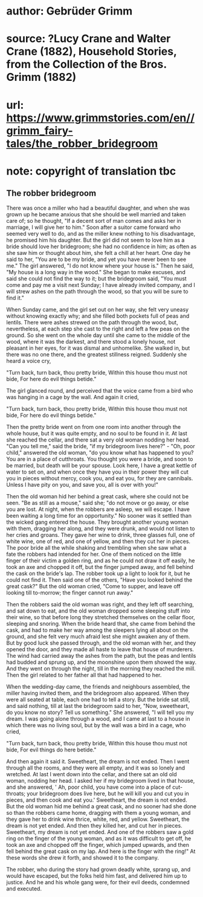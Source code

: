 # author: Gebrüder Grimm
# source: ?Lucy Crane and Walter Crane (1882), Household Stories, from the Collection of the Bros. Grimm (1882)
# url: https://www.grimmstories.com/en//grimm_fairy-tales/the_robber_bridegroom
# note: copyright of translation tbc

## The robber bridegroom 

There was once a miller who had a beautiful daughter, and when she was
grown up he became anxious that she should be well married and taken
care of; so he thought, "If a decent sort of man comes and asks her in
marriage, I will give her to him." Soon after a suitor came forward who
seemed very well to do, and as the miller knew nothing to his
disadvantage, he promised him his daughter. But the girl did not seem to
love him as a bride should love her bridegroom; she had no confidence in
him; as often as she saw him or thought about him, she felt a chill at
her heart. One day he said to her, "You are to be my bride, and yet you
have never been to see me." The girl answered, "I do not know where
your house is." Then he said, "My house is a long way in the wood."
She began to make excuses, and said she could not find the way to it;
but the bridegroom said, "You must come and pay me a visit next Sunday;
I have already invited company, and I will strew ashes on the path
through the wood, so that you will be sure to find it."

When Sunday came, and the girl set out on her way, she felt very uneasy
without knowing exactly why; and she filled both pockets full of peas
and lentils. There were ashes strewed on the path through the wood, but,
nevertheless, at each step she cast to the right and left a few peas on
the ground. So she went on the whole day until she came to the middle of
the wood, where it was the darkest, and there stood a lonely house, not
pleasant in her eyes, for it was dismal and unhomelike. She walked in,
but there was no one there, and the greatest stillness reigned. Suddenly
she heard a voice cry,

"Turn back, turn back, thou pretty bride,
Within this house thou must not bide,
For here do evil things betide."

The girl glanced round, and perceived that the voice came from a bird
who was hanging in a cage by the wall. And again it cried,

"Turn back, turn back, thou pretty bride,
Within this house thou must not bide,
For here do evil things betide."

Then the pretty bride went on from one room into another through the
whole house, but it was quite empty, and no soul to be found in it. At
last she reached the cellar, and there sat a very old woman nodding her
head. "Can you tell me," said the bride, "if my bridegroom lives
here?" - "Oh, poor child," answered the old woman, "do you know what
has happened to you? You are in a place of cutthroats. You thought you
were a bride, and soon to be married, but death will be your spouse.
Look here, I have a great kettle of water to set on, and when once they
have you in their power they will cut you in pieces without mercy, cook
you, and eat you, for they are cannibals. Unless I have pity on you, and
save you, all is over with you!"

Then the old woman hid her behind a great cask, where she could not be
seen. "Be as still as a mouse," said she; "do not move or go away, or
else you are lost. At night, when the robbers are asleep, we will
escape. I have been waiting a long time for an opportunity." No sooner
was it settled than the wicked gang entered the house. They brought
another young woman with them, dragging her along, and they were drunk,
and would not listen to her cries and groans. They gave her wine to
drink, three glasses full, one of white wine, one of red, and one of
yellow, and then they cut her in pieces. The poor bride all the while
shaking and trembling when she saw what a fate the robbers had intended
for her. One of them noticed on the little finger of their victim a
golden ring, and as he could not draw it off easily, he took an axe and
chopped it off, but the finger jumped away, and fell behind the cask on
the bride's lap. The robber took up a light to look for it, but he
could not find it. Then said one of the others, "Have you looked behind
the great cask?" But the old woman cried, "Come to supper, and leave
off looking till to-morrow; the finger cannot run away."

Then the robbers said the old woman was right, and they left off
searching, and sat down to eat, and the old woman dropped some sleeping
stuff into their wine, so that before long they stretched themselves on
the cellar floor, sleeping and snoring. When the bride heard that, she
came from behind the cask, and had to make her way among the sleepers
lying all about on the ground, and she felt very much afraid lest she
might awaken any of them. But by good luck she passed through, and the
old woman with her, and they opened the door, and they made all haste to
leave that house of murderers. The wind had carried away the ashes from
the path, but the peas and lentils had budded and sprung up, and the
moonshine upon them showed the way. And they went on through the night,
till in the morning they reached the mill. Then the girl related to her
father all that had happened to her.

When the wedding-day came, the friends and neighbours assembled, the
miller having invited them, and the bridegroom also appeared. When they
were all seated at table, each one had to tell a story. But the bride
sat still, and said nothing, till at last the bridegroom said to her,
"Now, sweetheart, do you know no story? Tell us something." She
answered, "I will tell you my dream. I was going alone through a wood,
and I came at last to a house in which there was no living soul, but by
the wall was a bird in a cage, who cried,

"Turn back, turn back, thou pretty bride,
Within this house thou must not bide,
For evil things do here betide."

And then again it said it. Sweetheart, the dream is not ended. Then I
went through all the rooms, and they were all empty, and it was so
lonely and wretched. At last I went down into the cellar, and there sat
an old old woman, nodding her head. I asked her if my bridegroom lived
in that house, and she answered, ' Ah, poor child, you have come into a
place of cut-throats; your bridegroom does live here, but he will kill
you and cut you in pieces, and then cook and eat you.' Sweetheart, the
dream is not ended. But the old woman hid me behind a great cask, and no
sooner had she done so than the robbers came home, dragging with them a
young woman, and they gave her to drink wine thrice, white, red, and
yellow. Sweetheart, the dream is not yet ended. And then they killed
her, and cut her in pieces. Sweetheart, my dream is not yet ended. And
one of the robbers saw a gold ring on the finger of the young woman, and
as it was difficult to get off, he took an axe and chopped off the
finger, which jumped upwards, and then fell behind the great cask on my
lap. And here is the finger with the ring!" At these words she drew it
forth, and showed it to the company.

The robber, who during the story had grown deadly white, sprang up, and
would have escaped, but the folks held him fast, and delivered him up to
justice. And he and his whole gang were, for their evil deeds, condemned
and executed.
